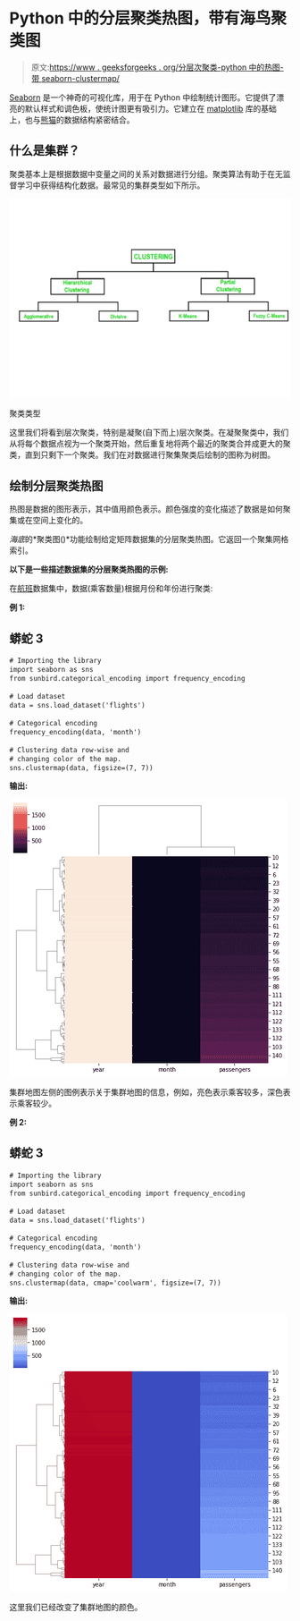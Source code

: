 # Python 中的分层聚类热图，带有海鸟聚类图

> 原文:[https://www . geeksforgeeks . org/分层次聚类-python 中的热图-带 seaborn-clustermap/](https://www.geeksforgeeks.org/hierarchically-clustered-heatmap-in-python-with-seaborn-clustermap/)

[Seaborn](https://www.geeksforgeeks.org/introduction-to-seaborn-python/) 是一个神奇的可视化库，用于在 Python 中绘制统计图形。它提供了漂亮的默认样式和调色板，使统计图更有吸引力。它建立在 [matplotlib](https://www.geeksforgeeks.org/python-introduction-matplotlib/) 库的基础上，也与[熊猫](https://www.geeksforgeeks.org/introduction-to-pandas-in-python/)的数据结构紧密结合。

## 什么是集群？

聚类基本上是根据数据中变量之间的关系对数据进行分组。聚类算法有助于在无监督学习中获得结构化数据。最常见的集群类型如下所示。

![](img/ce37afbffb71968328bab4928bbf0b01.png)

聚类类型

这里我们将看到层次聚类，特别是凝聚(自下而上)层次聚类。在凝聚聚类中，我们从将每个数据点视为一个聚类开始，然后重复地将两个最近的聚类合并成更大的聚类，直到只剩下一个聚类。我们在对数据进行聚集聚类后绘制的图称为树图。

## 绘制分层聚类热图

热图是数据的图形表示，其中值用颜色表示。颜色强度的变化描述了数据是如何聚集或在空间上变化的。

*海底*的*聚类图()*功能绘制给定矩阵数据集的分层聚类热图。它返回一个聚集网格索引。

**以下是一些描述数据集的分层聚类热图的示例:**

在[航班](https://github.com/mwaskom/seaborn-data/blob/master/flights.csv)数据集中，数据(乘客数量)根据月份和年份进行聚类:

**例 1:**

## 蟒蛇 3

```
# Importing the library
import seaborn as sns
from sunbird.categorical_encoding import frequency_encoding

# Load dataset
data = sns.load_dataset('flights')

# Categorical encoding
frequency_encoding(data, 'month')

# Clustering data row-wise and
# changing color of the map.
sns.clustermap(data, figsize=(7, 7))
```

**输出:**

![](img/3090ae3f94efb650398e8c36ac2ecf4d.png)

集群地图左侧的图例表示关于集群地图的信息，例如，亮色表示乘客较多，深色表示乘客较少。

**例 2:**

## 蟒蛇 3

```
# Importing the library
import seaborn as sns
from sunbird.categorical_encoding import frequency_encoding

# Load dataset
data = sns.load_dataset('flights')

# Categorical encoding
frequency_encoding(data, 'month')

# Clustering data row-wise and
# changing color of the map.
sns.clustermap(data, cmap='coolwarm', figsize=(7, 7))
```

**输出:**

![](img/91c046e8b0c7ef7c48fc4c0f1b309abd.png)

这里我们已经改变了集群地图的颜色。